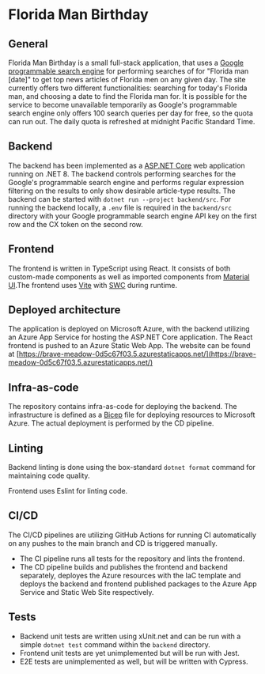 # Florida Man Birthday

## General

Florida Man Birthday is a small full-stack application, that uses a [Google programmable search engine](https://programmablesearchengine.google.com/about/) for performing searches of for "Florida man \[date\]" to get top news articles of Florida men on any given day. The site currently offers two different functionalities: searching for today's Florida man, and choosing a date to find the Florida man for. It is possible for the service to become unavailable temporarily as Google's programmable search engine only offers 100 search queries per day for free, so the quota can run out. The daily quota is refreshed at midnight Pacific Standard Time.

## Backend

The backend has been implemented as a [ASP.NET Core](https://dotnet.microsoft.com/en-us/apps/aspnet) web application running on .NET 8. The backend controls performing searches for the Google's programmable search engine and performs regular expression filtering on the results to only show desirable article-type results. The backend can be started with `dotnet run --project backend/src`. For running the backend locally, a `.env` file is required in the `backend/src` directory with your Google programmable search engine API key on the first row and the CX token on the second row.

## Frontend

The frontend is written in TypeScript using React. It consists of both custom-made components as well as imported components from [Material UI](https://mui.com/).The frontend uses [Vite](https://vitejs.dev/) with [SWC](https://swc.rs/) during runtime.

## Deployed architecture

The application is deployed on Microsoft Azure, with the backend utilizing an Azure App Service for hosting the ASP.NET Core application. The React frontend is pushed to an Azure Static Web App. The website can be found at [https://brave-meadow-0d5c67f03.5.azurestaticapps.net/](https://brave-meadow-0d5c67f03.5.azurestaticapps.net/)

## Infra-as-code

The repository contains infra-as-code for deploying the backend. The infrastructure is defined as a [Bicep](https://learn.microsoft.com/en-us/azure/azure-resource-manager/bicep/overview?tabs=bicep) file for deploying resources to Microsoft Azure. The actual deployment is performed by the CD pipeline.

## Linting

Backend linting is done using the box-standard `dotnet format` command for maintaining code quality.

Frontend uses Eslint for linting code.

## CI/CD

The CI/CD pipelines are utilizing GitHub Actions for running CI automatically on any pushes to the main branch and CD is triggered manually.

- The CI pipeline runs all tests for the repository and lints the frontend.
- The CD pipeline builds and publishes the frontend and backend separately, deployes the Azure resources with the IaC template and deploys the backend and frontend published packages to the Azure App Service and Static Web Site respectively.

## Tests

- Backend unit tests are written using xUnit.net and can be run with a simple `dotnet test` command within the `backend` directory.
- Frontend unit tests are yet unimplemented but will be run with Jest.
- E2E tests are unimplemented as well, but will be written with Cypress.
